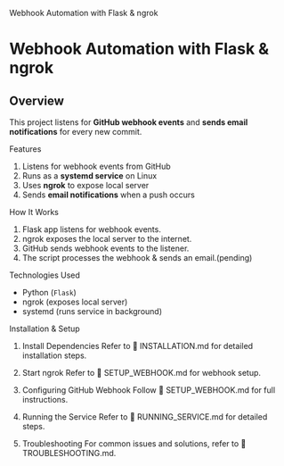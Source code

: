 Webhook Automation with Flask & ngrok 


# Webhook Automation with Flask & ngrok 

## Overview
This project listens for **GitHub webhook events** and **sends email notifications** for every new commit.

Features
1. Listens for webhook events from GitHub  
2. Runs as a **systemd service** on Linux  
3. Uses **ngrok** to expose local server  
4. Sends **email notifications** when a push occurs 

How It Works
1. Flask app listens for webhook events.
2. ngrok exposes the local server to the internet.
3. GitHub sends webhook events to the listener.
4. The script processes the webhook & sends an email.(pending)

Technologies Used
- Python (`Flask`)
- ngrok (exposes local server)
- systemd (runs service in background)

Installation & Setup
1. Install Dependencies
Refer to 📄 INSTALLATION.md for detailed installation steps.

2. Start ngrok
Refer to 📄 SETUP_WEBHOOK.md for webhook setup.

3. Configuring GitHub Webhook
Follow 📄 SETUP_WEBHOOK.md for full instructions.

3. Running the Service
Refer to 📄 RUNNING_SERVICE.md for detailed steps.

4. Troubleshooting
 For common issues and solutions, refer to 📄 TROUBLESHOOTING.md.

